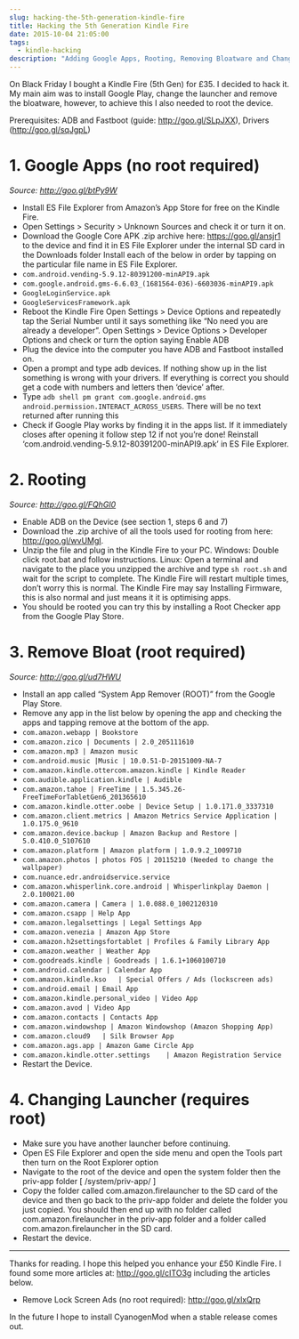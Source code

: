 ```yaml
---
slug: hacking-the-5th-generation-kindle-fire
title: Hacking the 5th Generation Kindle Fire
date: 2015-10-04 21:05:00
tags:
  - kindle-hacking
description: "Adding Google Apps, Rooting, Removing Bloatware and Changing the Launcher of a 5th Generation Kindle Fire"
---
```

On Black Friday I bought a Kindle Fire (5th Gen) for £35. I decided to hack it. My main aim was to install Google Play, change the launcher and remove the bloatware, however, to achieve this I also needed to root the device.

Prerequisites: ADB and Fastboot (guide: http://goo.gl/SLpJXX), Drivers (http://goo.gl/sqJgpL)

# 1. Google Apps (no root required)
*Source: http://goo.gl/btPy9W*

* Install ES File Explorer from Amazon’s App Store for free on the Kindle Fire.
* Open Settings > Security > Unknown Sources and check it or turn it on.
* Download the Google Core APK .zip archive here: https://goo.gl/ansjr1 to the device and find it in ES File Explorer under the internal SD card in the Downloads folder
Install each of the below in order by tapping on the particular file name in ES File Explorer.
 * `com.android.vending-5.9.12-80391200-minAPI9.apk`
 * `com.google.android.gms-6.6.03_(1681564-036)-6603036-minAPI9.apk`
 * `GoogleLoginService.apk`
 * `GoogleServicesFramework.apk`
* Reboot the Kindle Fire
Open Settings > Device Options and repeatedly tap the Serial Number until it says something like “No need you are already a developer”.
Open Settings > Device Options > Developer Options and check or turn the option saying Enable ADB
* Plug the device into the computer you have ADB and Fastboot installed on.
* Open a prompt and type adb devices. If nothing show up in the list something is wrong with your drivers. If everything is correct you should get a code with numbers and letters then ‘device’ after.
* Type `adb shell pm grant com.google.android.gms android.permission.INTERACT_ACROSS_USERS`. There will be no text returned after running this
* Check if Google Play works by finding it in the apps list. If it immediately closes after opening it follow step 12 if not you’re done!
Reinstall ‘com.android.vending-5.9.12-80391200-minAPI9.apk’ in ES File Explorer.
# 2. Rooting
*Source: http://goo.gl/FQhGl0*

* Enable ADB on the Device (see section 1, steps 6 and 7)
* Download the .zip archive of all the tools used for rooting from here: http://goo.gl/wvUMgI.
* Unzip the file and plug in the Kindle Fire to your PC.
Windows: Double click root.bat and follow instructions. Linux: Open a terminal and navigate to the place you unzipped the archive and type `sh root.sh` and wait for the script to complete. The Kindle Fire will restart multiple times, don’t worry this is normal. The Kindle Fire may say Installing Firmware, this is also normal and just means it it is optimising apps.
* You should be rooted you can try this by installing a Root Checker app from the Google Play Store.
# 3. Remove Bloat (root required)
*Source: http://goo.gl/ud7HWU*

* Install an app called “System App Remover (ROOT)” from the Google Play Store.
* Remove any app in the list below by opening the app and checking the apps and tapping remove at the bottom of the app.
 * `com.amazon.webapp | Bookstore`
 * `com.amazon.zico | Documents | 2.0_205111610`
 * `com.amazon.mp3 | Amazon music`
 * `com.android.music |Music | 10.0.51-D-20151009-NA-7`
 * `com.amazon.kindle.ottercom.amazon.kindle | Kindle Reader`
 * `com.audible.application.kindle | Audible`
 * `com.amazon.tahoe | FreeTime | 1.5.345.26-FreeTimeForTabletGen6_201365610`
 * `com.amazon.kindle.otter.oobe | Device Setup | 1.0.171.0_3337310`
 * `com.amazon.client.metrics | Amazon Metrics Service Application | 1.0.175.0_9610`
 * `com.amazon.device.backup | Amazon Backup and Restore | 5.0.410.0_5107610`
 * `com.amazon.platform | Amazon platform | 1.0.9.2_1009710`
 * `com.amazon.photos | photos FOS | 20115210 (Needed to change the wallpaper)`
 * `com.nuance.edr.androidservice.service`
 * `com.amazon.whisperlink.core.android | Whisperlinkplay Daemon | 2.0.100021.00`
 * `com.amazon.camera | Camera | 1.0.088.0_1002120310`
 * `com.amazon.csapp | Help App`
 * `com.amazon.legalsettings | Legal Settings App`
 * `com.amazon.venezia | Amazon App Store`
 * `com.amazon.h2settingsfortablet | Profiles & Family Library App`
 * `com.amazon.weather | Weather App`
 * `com.goodreads.kindle | Goodreads | 1.6.1+1060100710`
 * `com.android.calendar | Calendar App`
 * `com.amazon.kindle.kso	| Special Offers / Ads (lockscreen ads)`
 * `com.android.email | Email App`
 * `com.amazon.kindle.personal_video | Video App`
 * `com.amazon.avod | Video App`
 * `com.amazon.contacts | Contacts App`
 * `com.amazon.windowshop | Amazon Windowshop (Amazon Shopping App)`
 * `com.amazon.cloud9	| Silk Browser App`
 * `com.amazon.ags.app | Amazon Game Circle App`
 * `com.amazon.kindle.otter.settings	| Amazon Registration Service`
* Restart the Device.
# 4. Changing Launcher (requires root)
* Make sure you have another launcher before continuing.
* Open ES File Explorer and open the side menu and open the Tools part then turn on the Root Explorer option
* Navigate to the root of the device and open the system folder then the priv-app folder [ /system/priv-app/ ]
* Copy the folder called com.amazon.firelauncher to the SD card of the device and then go back to the priv-app folder and delete the folder you just copied. You should then end up with no folder called  com.amazon.firelauncher in the priv-app folder and a folder called  com.amazon.firelauncher in the SD card.
* Restart the device.

---
Thanks for reading. I hope this helped you enhance your £50 Kindle Fire. I found some more articles at: http://goo.gl/cITO3g including the articles below.

* Remove Lock Screen Ads (no root required): http://goo.gl/xlxQrp

In the future I hope to install CyanogenMod when a stable release comes out.
